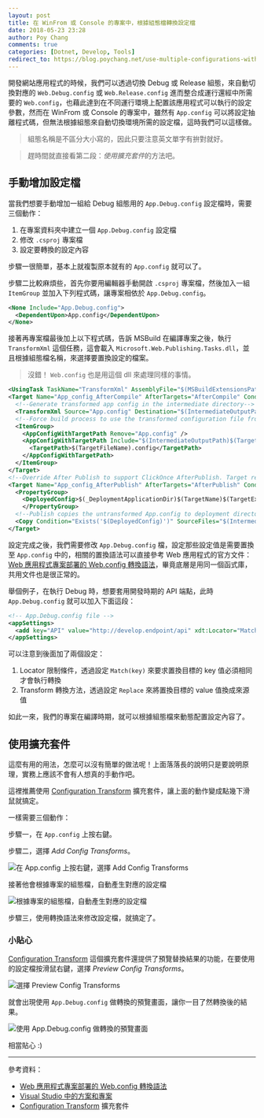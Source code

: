 ```yaml
---
layout: post
title: 在 WinFrom 或 Console 的專案中，根據組態檔轉換設定檔
date: 2018-05-23 23:28
author: Poy Chang
comments: true
categories: [Dotnet, Develop, Tools]
redirect_to: https://blog.poychang.net/use-multiple-configurations-with-wpf/
---
```

開發網站應用程式的時候，我們可以透過切換 Debug 或 Release 組態，來自動切換對應的 `Web.Debug.config` 或 `Web.Release.config` 進而整合成運行還經中所需要的 `Web.config`，也藉此達到在不同運行環境上配置該應用程式可以執行的設定參數，然而在 WinFrom 或 Console 的專案中，雖然有 `App.config` 可以將設定抽離程式碼，但無法根據組態來自動切換環境所需的設定檔，這時我們可以這樣做。

>組態名稱是不區分大小寫的，因此只要注意英文單字有拚對就好。

>趕時間就直接看第二段：*使用擴充套件*的方法吧。

## 手動增加設定檔

當我們想要手動增加一組給 Debug 組態用的 `App.Debug.config` 設定檔時，需要三個動作：

1. 在專案資料夾中建立一個 `App.Debug.config` 設定檔
2. 修改 `.csproj` 專案檔
3. 設定要轉換的設定內容

步驟一很簡單，基本上就複製原本就有的 `App.config` 就可以了。

步驟二比較麻煩些，首先你要用編輯器手動開啟 `.csproj` 專案檔，然後加入一組 `ItemGroup` 並加入下列程式碼，讓專案相依於 `App.Debug.config`。

```xml
<None Include="App.Debug.config">
  <DependentUpon>App.config</DependentUpon>
</None>
```

接著再專案檔最後加上以下程式碼，告訴 MSBuild 在編譯專案之後，執行 `TransformXml` 這個任務，這會載入 `Microsoft.Web.Publishing.Tasks.dll`，並且根據組態檔名稱，來選擇要置換設定的檔案。

>沒錯！ `Web.config` 也是用這個 dll 來處理同樣的事情。

```xml
<UsingTask TaskName="TransformXml" AssemblyFile="$(MSBuildExtensionsPath32)\Microsoft\VisualStudio\v$(VisualStudioVersion)\Web\Microsoft.Web.Publishing.Tasks.dll" />
<Target Name="App_config_AfterCompile" AfterTargets="AfterCompile" Condition="Exists('App.$(Configuration).config')">
  <!--Generate transformed app config in the intermediate directory-->
  <TransformXml Source="App.config" Destination="$(IntermediateOutputPath)$(TargetFileName).config" Transform="App.$(Configuration).config" />
  <!--Force build process to use the transformed configuration file from now on.-->
  <ItemGroup>
    <AppConfigWithTargetPath Remove="App.config" />
    <AppConfigWithTargetPath Include="$(IntermediateOutputPath)$(TargetFileName).config">
      <TargetPath>$(TargetFileName).config</TargetPath>
    </AppConfigWithTargetPath>
  </ItemGroup>
</Target>
<!--Override After Publish to support ClickOnce AfterPublish. Target replaces the untransformed config file copied to the deployment directory with the transformed one.-->
<Target Name="App_config_AfterPublish" AfterTargets="AfterPublish" Condition="Exists('App.$(Configuration).config')">
  <PropertyGroup>
    <DeployedConfig>$(_DeploymentApplicationDir)$(TargetName)$(TargetExt).config$(_DeploymentFileMappingExtension)</DeployedConfig>
    </PropertyGroup>
  <!--Publish copies the untransformed App.config to deployment directory so overwrite it-->
  <Copy Condition="Exists('$(DeployedConfig)')" SourceFiles="$(IntermediateOutputPath)$(TargetFileName).config" DestinationFiles="$(DeployedConfig)" />
</Target>
```

設定完成之後，我們需要修改 `App.Debug.config` 檔，設定那些設定值是需要置換至 `App.config` 中的，相關的置換語法可以直接參考 Web 應用程式的官方文件：[Web 應用程式專案部署的 Web.config 轉換語法](https://msdn.microsoft.com/zh-tw/library/dd465326(VS.100).aspx)，畢竟底層是用同一個函式庫，共用文件也是很正常的。

舉個例子，在執行 Debug 時，想要套用開發時期的 API 端點，此時 `App.Debug.config` 就可以加入下面這段：

```xml
<!-- App.Debug.config file -->
<appSettings>
  <add key="API" value="http://develop.endpoint/api" xdt:Locator="Match(key)" xdt:Transform="Replace" />
</appSettings>
```

可以注意到後面加了兩個設定：

1. Locator 限制條件，透過設定 `Match(key)` 來要求置換目標的 key 值必須相同才會執行轉換
2. Transform 轉換方法，透過設定 `Replace` 來將置換目標的 value 值換成來源值

如此一來，我們的專案在編譯時期，就可以根據組態檔來動態配置設定內容了。

## 使用擴充套件

這麼有用的用法，怎麼可以沒有簡單的做法呢！上面落落長的說明只是要說明原理，實務上應該不會有人想真的手動作吧。

這裡推薦使用 [Configuration Transform](https://marketplace.visualstudio.com/items?itemName=GolanAvraham.ConfigurationTransform) 擴充套件，讓上面的動作變成點幾下滑鼠就搞定。

一樣需要三個動作：

步驟一，在 `App.config` 上按右鍵。

步驟二，選擇 *Add Config Transforms*。

![在 App.config 上按右鍵，選擇 Add Config Transforms](https://i.imgur.com/bGpBXDa.png)

接著他會根據專案的組態檔，自動產生對應的設定檔

![根據專案的組態檔，自動產生對應的設定檔](https://i.imgur.com/veeudYN.png)

步驟三，使用轉換語法來修改設定檔，就搞定了。

### 小貼心

[Configuration Transform](https://marketplace.visualstudio.com/items?itemName=GolanAvraham.ConfigurationTransform) 這個擴充套件還提供了預覽替換結果的功能，在要使用的設定檔按滑鼠右鍵，選擇 *Preview Config Transforms*。

![選擇 Preview Config Transforms](https://i.imgur.com/qePOKJF.png)

就會出現使用 `App.Debug.config` 做轉換的預覽畫面，讓你一目了然轉換後的結果。

![使用 App.Debug.config 做轉換的預覽畫面](https://i.imgur.com/jX8AshU.png)

相當貼心 :)

----------

參考資料：

* [Web 應用程式專案部署的 Web.config 轉換語法](https://msdn.microsoft.com/zh-tw/library/dd465326(VS.100).aspx)
* [Visual Studio 中的方案和專案](https://msdn.microsoft.com/zh-tw/library/b142f8e7.aspx)
* [Configuration Transform](https://marketplace.visualstudio.com/items?itemName=GolanAvraham.ConfigurationTransform) 擴充套件
